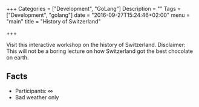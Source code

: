 +++
Categories = ["Development", "GoLang"]
Description = ""
Tags = ["Development", "golang"]
date = "2016-09-27T15:24:46+02:00"
menu = "main"
title = "History of Switzerland"

+++

Visit this interactive workshop on the history of Switzerland. Disclaimer: This will not be a boring lecture on how Switzerland got the best chocolate on earth.

## Facts
* Participants: ∞
* Bad weather only
